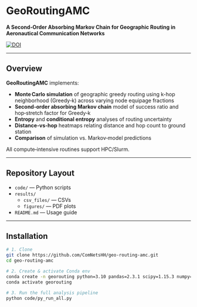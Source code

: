 # GeoRoutingAMC  
**A Second‑Order Absorbing Markov Chain for Geographic Routing in Aeronautical Communication Networks**

[![DOI](https://zenodo.org/badge/DOI/10.5281/zenodo.16533710.svg)](https://doi.org/10.5281/zenodo.16533710)

---

## Overview

**GeoRoutingAMC** implements:

- **Monte Carlo simulation** of geographic greedy routing using k-hop neighborhood (Greedy‑k) across varying node equipage fractions  
- **Second‑order absorbing Markov chain** model of success ratio and hop‑stretch factor for Greedy‑k  
- **Entropy** and **conditional entropy** analyses of routing uncertainty  
- **Distance‑vs‑hop** heatmaps relating distance and hop count to ground station 
- **Comparison** of simulation vs. Markov‑model predictions  

All compute‑intensive routines support HPC/Slurm.  

---

## Repository Layout

- `code/` — Python scripts  
- `results/`  
  - `csv_files/` — CSVs  
  - `figures/`   — PDF plots  
- `README.md` — Usage guide   

---

## Installation

```bash
# 1. Clone
git clone https://github.com/ComNetsHH/geo-routing-amc.git
cd geo-routing-amc

# 2. Create & activate Conda env
conda create -n georouting python=3.10 pandas=2.3.1 scipy=1.15.3 numpy=1.26.4 matplotlib=3.10.0 networkx=3.4.2 seaborn=0.13.2 scikit-learn=1.7.1 -y
conda activate georouting

# 3. Run the full analysis pipeline
python code/py_run_all.py

